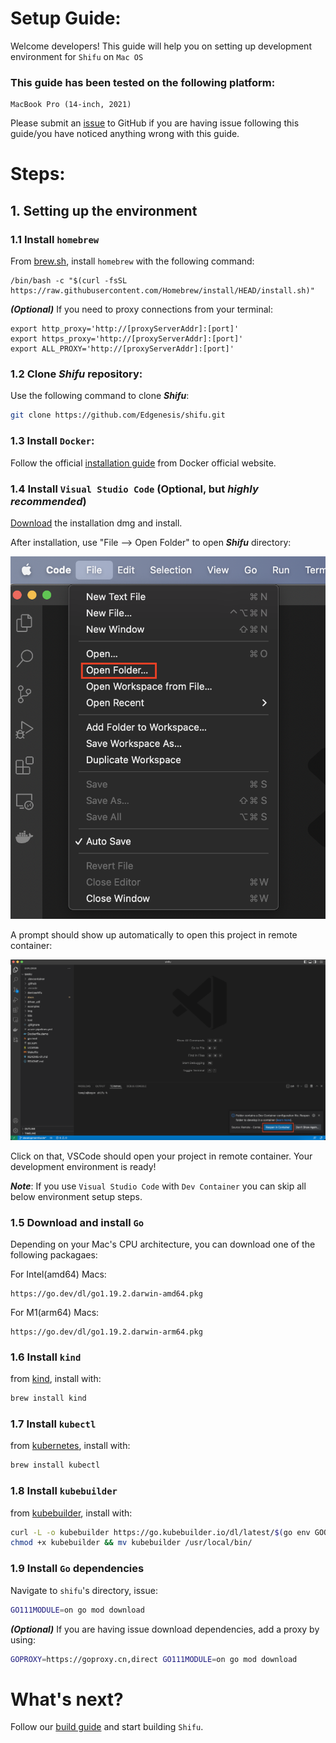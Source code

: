 # Setup Guide:

Welcome developers! This guide will help you on setting up development environment for `Shifu` on `Mac OS`

### This guide has been tested on the following platform:
```
MacBook Pro (14-inch, 2021)
```

Please submit an [issue](https://github.com/Edgenesis/shifu/issues/new) to GitHub if you are having issue following this guide/you have noticed anything wrong with this guide.

# Steps:
## 1. Setting up the environment

### 1.1 Install `homebrew`

From [brew.sh](https://brew.sh/), install ```homebrew``` with the following command: 
```
/bin/bash -c "$(curl -fsSL https://raw.githubusercontent.com/Homebrew/install/HEAD/install.sh)"
```

***(Optional)*** If you need to proxy connections from your terminal:
```
export http_proxy='http://[proxyServerAddr]:[port]'
export https_proxy='http://[proxyServerAddr]:[port]'
export ALL_PROXY='http://[proxyServerAddr]:[port]'
```

### 1.2 Clone ***Shifu*** repository:
Use the following command to clone ***Shifu***:
```sh
git clone https://github.com/Edgenesis/shifu.git
```

### 1.3 Install `Docker`:
Follow the official [installation guide](https://docs.docker.com/desktop/mac/install/) from Docker official website.

### 1.4 Install `Visual Studio Code` (Optional, but *highly recommended*)

[Download](https://code.visualstudio.com/download) the installation dmg and install.

After installation, use "File --> Open Folder" to open ***Shifu*** directory:

![Open folder](img/develop-vscode-1.png)

A prompt should show up automatically to open this project in remote container:

![Remote container prompt](img/develop-vscode-2.png)

Click on that, VSCode should open your project in remote container. Your development environment is ready!

***Note***: If you use `Visual Studio Code` with `Dev Container` you can skip all below environment setup steps.

### 1.5 Download and install `Go`
Depending on your Mac's CPU architecture, you can download one of the following packagaes:

For Intel(amd64) Macs:
```
https://go.dev/dl/go1.19.2.darwin-amd64.pkg
```
For M1(arm64) Macs:
```
https://go.dev/dl/go1.19.2.darwin-arm64.pkg
```

### 1.6 Install `kind`
from [kind](https://kind.sigs.k8s.io/docs/user/quick-start/), install with:
```sh
brew install kind
```

### 1.7 Install `kubectl`
from [kubernetes](https://kubernetes.io/docs/tasks/tools/install-kubectl-macos/), install with:
```sh
brew install kubectl
```

### 1.8 Install `kubebuilder`
from [kubebuilder](https://book.kubebuilder.io/quick-start.html), install with:
```sh
curl -L -o kubebuilder https://go.kubebuilder.io/dl/latest/$(go env GOOS)/$(go env GOARCH)
chmod +x kubebuilder && mv kubebuilder /usr/local/bin/

```

### 1.9 Install `Go` dependencies
Navigate to `shifu`'s directory, issue:
```sh
GO111MODULE=on go mod download
```
***(Optional)*** If you are having issue download dependencies, add a proxy by using:
```sh
GOPROXY=https://goproxy.cn,direct GO111MODULE=on go mod download
```

# What's next?
Follow our [build guide](build-shifu.md) and start building `Shifu`.
